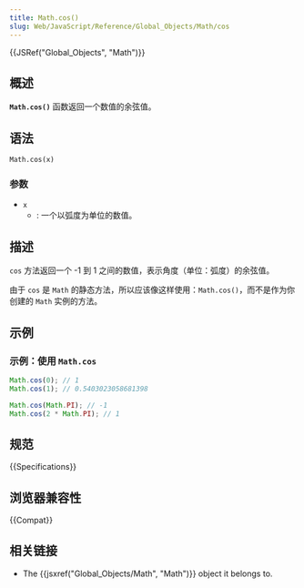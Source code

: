 ```yaml
---
title: Math.cos()
slug: Web/JavaScript/Reference/Global_Objects/Math/cos
---
```


{{JSRef("Global_Objects", "Math")}}

## 概述

**`Math.cos()`** 函数返回一个数值的余弦值。

## 语法

```plain
Math.cos(x)
```

### 参数

- `x`
  - : 一个以弧度为单位的数值。

## 描述

`cos` 方法返回一个 -1 到 1 之间的数值，表示角度（单位：弧度）的余弦值。

由于 `cos` 是 `Math` 的静态方法，所以应该像这样使用：`Math.cos()`，而不是作为你创建的 `Math` 实例的方法。

## 示例

### 示例：使用 `Math.cos`

```js
Math.cos(0); // 1
Math.cos(1); // 0.5403023058681398

Math.cos(Math.PI); // -1
Math.cos(2 * Math.PI); // 1
```

## 规范

{{Specifications}}

## 浏览器兼容性

{{Compat}}

## 相关链接

- The {{jsxref("Global_Objects/Math", "Math")}} object it belongs to.
